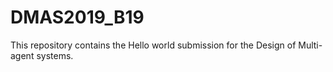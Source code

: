 # DMAS2019_B19
This repository contains the Hello world submission for the Design of Multi-agent systems.
